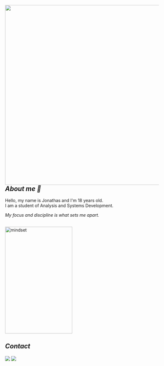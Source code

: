 <img align="right" height="590em" src="https://raw.githubusercontent.com/gist/JonathasVaz/d47a0517c7ae2cab70df6dfea303564f/raw/9fdc0b7acf21b57db32c5e352e186cac0aa2f1b3/githubcard.svg"/>

## ***About me 💬***
  
Hello, my name is Jonathas and I'm 18 years old.                                    
I am a student of Analysis and Systems Development.

*My focus and discipline is what sets me apart.*
      
##
<img align="center" alt="mindset" height="350" width="220" src="https://i.pinimg.com/564x/06/37/8c/06378c57115e2511001f9483dfee066f.jpg"> 




## ***Contact***

<div>
<a align="center" href = "mailto:jonathasvazdesouza@gmail.com"><img align="center" src="https://img.shields.io/badge/-Gmail-%23333?style=for-the-badge&logo=gmail&logoColor=white" target="_blank"></a>
  <a align="center" href="https://www.linkedin.com/in/jonathas-vaz-05250a277/" target="_blank"><img align="center" src="https://img.shields.io/badge/-LinkedIn-%230077B5?style=for-the-badge&logo=linkedin&logoColor=white" target="_blank"></a> 
</div>
